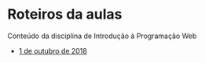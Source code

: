 # Roteiros da aulas
Conteúdo da disciplina de Introdução à Programação Web

* [1 de outubro de 2018](https://github.com/antoniojnr/ipw/blob/master/aulas/sequelize-cli.md)
